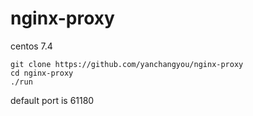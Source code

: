 # nginx-proxy
centos 7.4

```
git clone https://github.com/yanchangyou/nginx-proxy
cd nginx-proxy
./run
```

default port is 61180
